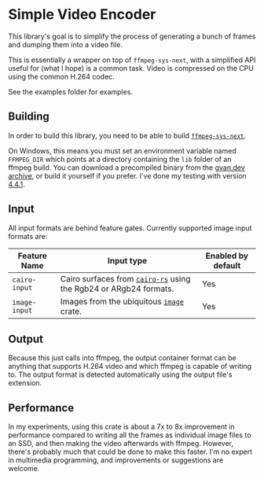 # Simple Video Encoder
This library's goal is to simplify the process of generating a bunch of frames and dumping them into a video file.

This is essentially a wrapper on top of `ffmpeg-sys-next`, with a simplified API useful for (what I hope) is a common task. Video is compressed on the CPU using the common H.264 codec.

See the examples folder for examples.

## Building

In order to build this library, you need to be able to build [`ffmpeg-sys-next`](https://crates.io/crates/ffmpeg-sys-next).

On Windows, this means you must set an environment variable named `FFMPEG_DIR` which points at a directory containing the `lib` folder of an ffmpeg build. You can download a precompiled binary from the [gyan.dev archive](https://github.com/GyanD/codexffmpeg/releases), or build it yourself if you prefer. I've done my testing with version [4.4.1](https://github.com/GyanD/codexffmpeg/releases/tag/4.4.1).

## Input

All input formats are behind feature gates. Currently supported image input formats are:

|Feature Name|Input type|Enabled by default|
|----|----|----|
|`cairo-input`|Cairo surfaces from [`cairo-rs`](https://crates.io/crates/cairo-rs) using the Rgb24 or ARgb24 formats.|Yes|
|`image-input`|Images from the ubiquitous [`image`](https://crates.io/crates/image) crate.|Yes|

## Output

Because this just calls into ffmpeg, the output container format can be anything that supports H.264 video and which ffmpeg is capable of writing to. The output format is detected automatically using the output file's extension.

## Performance

In my experiments, using this crate is about a 7x to 8x improvement in performance compared to writing all the frames as individual image files to an SSD, and then making the video afterwards with ffmpeg. However, there's probably much that could be done to make this faster. I'm no expert in multimedia programming, and improvements or suggestions are welcome.